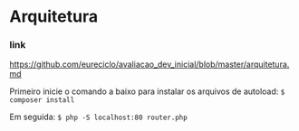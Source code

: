 # Arquitetura

### link

<https://github.com/eureciclo/avaliacao_dev_inicial/blob/master/arquitetura.md>

Primeiro inicie o comando a baixo para instalar os arquivos de autoload: 
`$ composer install`

Em seguida: 
`$ php -S localhost:80 router.php`